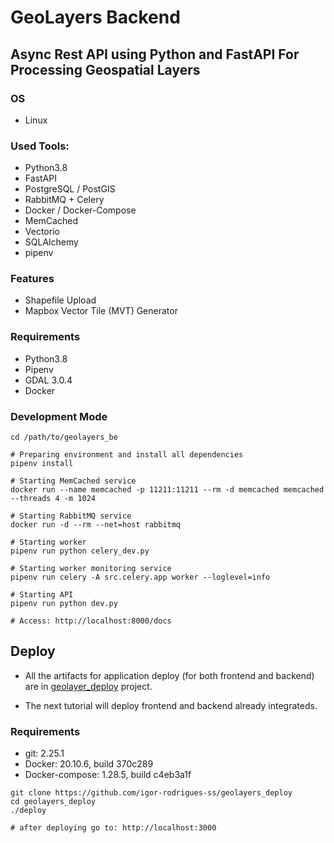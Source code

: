 
# GeoLayers Backend

## Async Rest API using Python and FastAPI For Processing Geospatial Layers

### OS
- Linux

### Used Tools:
- Python3.8
- FastAPI
- PostgreSQL / PostGIS
- RabbitMQ + Celery
- Docker / Docker-Compose
- MemCached
- Vectorio
- SQLAlchemy
- pipenv

### Features
- Shapefile Upload
- Mapbox Vector Tile (MVT) Generator

### Requirements
- Python3.8
- Pipenv
- GDAL 3.0.4
- Docker

### Development Mode
```shell
cd /path/to/geolayers_be

# Preparing environment and install all dependencies
pipenv install

# Starting MemCached service
docker run --name memcached -p 11211:11211 --rm -d memcached memcached --threads 4 -m 1024 

# Starting RabbitMQ service
docker run -d --rm --net=host rabbitmq

# Starting worker
pipenv run python celery_dev.py 

# Starting worker monitoring service
pipenv run celery -A src.celery.app worker --loglevel=info

# Starting API
pipenv run python dev.py

# Access: http://localhost:8000/docs
```

## Deploy

- All the artifacts for application deploy (for both frontend and backend) are in [geolayer_deploy](https://github.com/igor-rodrigues-ss/geolayers_deploy) project.

- The next tutorial will deploy frontend and backend already integrateds.

### Requirements
- git: 2.25.1
- Docker: 20.10.6, build 370c289
- Docker-compose: 1.28.5, build c4eb3a1f

```shell
git clone https://github.com/igor-rodrigues-ss/geolayers_deploy
cd geolayers_deploy
./deploy

# after deploying go to: http://localhost:3000
```